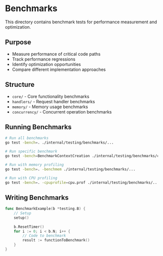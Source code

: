 # Benchmarks

This directory contains benchmark tests for performance measurement and optimization.

## Purpose
- Measure performance of critical code paths
- Track performance regressions
- Identify optimization opportunities
- Compare different implementation approaches

## Structure
- `core/` - Core functionality benchmarks
- `handlers/` - Request handler benchmarks
- `memory/` - Memory usage benchmarks
- `concurrency/` - Concurrent operation benchmarks

## Running Benchmarks
```bash
# Run all benchmarks
go test -bench=. ./internal/testing/benchmarks/...

# Run specific benchmark
go test -bench=BenchmarkContextCreation ./internal/testing/benchmarks/core

# Run with memory profiling
go test -bench=. -benchmem ./internal/testing/benchmarks/...

# Run with CPU profiling
go test -bench=. -cpuprofile=cpu.prof ./internal/testing/benchmarks/...
```

## Writing Benchmarks
```go
func BenchmarkExample(b *testing.B) {
    // Setup
    setup()
    
    b.ResetTimer()
    for i := 0; i < b.N; i++ {
        // Code to benchmark
        result := functionToBenchmark()
    }
}
```